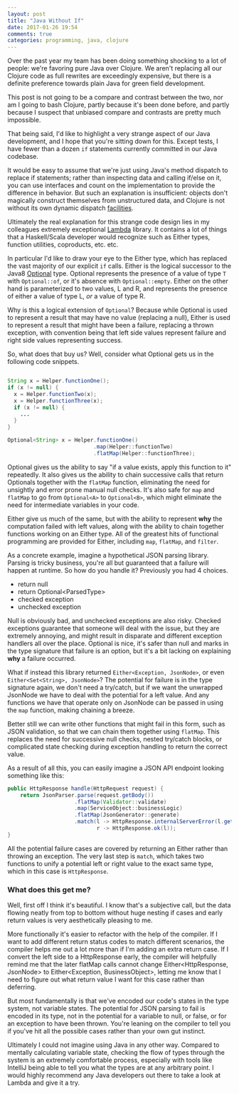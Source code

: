 ```yaml
---
layout: post
title: "Java Without If"
date: 2017-01-26 19:54
comments: true
categories: programming, java, clojure
---
```


Over the past year my team has been doing something shocking to a lot of people:
we're favoring pure Java over Clojure. We aren't replacing all our Clojure code
as full rewrites are exceedingly expensive, but there is a definite preference
towards plain Java for green field development.

This post is not going to be a compare and contrast between the two, nor am I
going to bash Clojure, partly because it's been done before, and partly because
I suspect that unbiased compare and contrasts are pretty much impossible.

That being said, I'd like to highlight a very strange aspect of our Java
development, and I hope that you're sitting down for this. Except tests, I have
fewer than a dozen ```if``` statements currently committed in our Java codebase.

It would be easy to assume that we're just using Java's method dispatch to
replace if statements; rather than inspecting data and calling if/else on it,
you can use interfaces and count on the implementation to provide the difference
in behavior. But such an explanation is insufficient: objects don't magically
construct themselves from unstructured data, and Clojure is not without its own
dynamic dispatch [facilities](https://clojure.org/reference/multimethods).

Ultimately the real explanation for this strange code design lies in my
colleagues extremely exceptional [Lambda](https://github.com/palatable/lambda)
library. It contains a lot of things that a Haskell/Scala developer would
recognize such as Either types, function utilities, coproducts, etc. etc.

In particular I'd like to draw your eye to the Either type, which has replaced
the vast majority of our explicit ```if``` calls. Either is the logical
successor to the
Java8
[Optional](https://docs.oracle.com/javase/8/docs/api/java/util/Optional.html)
type. Optional represents the presence of a value of type ```T``` with
 ```Optional::of```, or it's absence with ```Optional::empty```. Either on the
other hand is parameterized to two values, L and R, and represents the presence
of either a value of type L, *or* a value of type R.

Why is this a logical extension of ```Optional```? Because while Optional is
used to represent a result that may have no value (replacing a null), Either is
used to represent a result that might have been a failure, replacing a thrown
exception, with convention being that left side values represent failure and
right side values representing success.

So, what does that buy us? Well, consider what Optional gets us in the following code snippets.

```java

String x = Helper.functionOne();
if (x != null) {
  x = Helper.functionTwo(x);
  x = Helper.functionThree(x);
  if (x != null) {
    ...
  }
}
```

```java
Optional<String> x = Helper.functionOne()
                           .map(Helper::functionTwo)
                           .flatMap(Helper::functionThree);

```

Optional gives us the ability to say "if a value exists, apply this function to
it" repeatedly. It also gives us the ability to chain successive calls that
return Optionals together with the ```flatMap``` function, eliminating the need
for unsightly and error prone manual null checks. It's also safe for ```map```
and ```flatMap``` to go from ```Optional<A>``` to ```Optional<B>```, which might
eliminate the need for intermediate variables in your code.

Either give us much of the same, but with the ability to represent **why** the
computation failed with left values, along with the ability to chain together
functions working on an Either type. All of the greatest hits of functional
programming are provided for Either, including ```map```, ```flatMap```, and ```filter```.

As a concrete example, imagine a hypothetical JSON parsing library. Parsing is
tricky business, you're all but guaranteed that a failure will happen at
runtime. So how do you handle it? Previously you had 4 choices.

* return null
* return Optional\<ParsedType\>
* checked exception
* unchecked exception

Null is obviously bad, and unchecked exceptions are also risky. Checked
exceptions guarantee that someone will deal with the issue, but they are
extremely annoying, and might result in disparate and different exception
handlers all over the place. Optional is nice, it's safer than null and marks in
the type signature that failure is an option, but it's a bit lacking on
explaining **why** a failure occurred.

What if instead this library returned ```Either<Exception, JsonNode>```, or even
 ```Either<Set<String>, JsonNode>```? The potential for failure is in the type
signature again, we don't need a try/catch, but if we want the unwrapped
JsonNode we have to deal with the potential for a left value. And any functions
we have that operate only on JsonNode can be passed in using the ```map```
function, making chaining a breeze.

Better still we can write other functions that might fail in this form, such as
JSON validation, so that we can chain them together using ```flatMap```. This
replaces the need for successive null checks, nested try/catch blocks, or
complicated state checking during exception handling to return the correct value.

As a result of all this, you can easily imagine a JSON API endpoint looking
something like this:

``` java
public HttpResponse handle(HttpRequest request) {
    return JsonParser.parse(request.getBody())
                     .flatMap(Validator::validate)
                     .map(ServiceObject::businessLogic)
                     .flatMap(JsonGenerator::generate)
                     .match(l -> HttpResponse.internalServerError(l.getMessage()),
                            r -> HttpResponse.ok(l));
}
```

All the potential failure cases are covered by returning an Either rather than
throwing an exception. The very last step is ```match```, which takes two
functions to unify a potential left or right value to the exact same type, which
in this case is ```HttpResponse```.

### What does this get me?

Well, first off I think it's beautiful. I know that's a subjective call, but the
data flowing neatly from top to bottom without huge nesting if cases and early
return values is very aesthetically pleasing to me.

More functionally it's easier to refactor with the help of the compiler. If I
want to add different return status codes to match different scenarios, the
compiler helps me out a lot more than if I'm adding an extra return case. If I
convert the left side to a HttpResponse early, the compiler will helpfully
remind me that the later flatMap calls cannot change Either<HttpResponse,
JsonNode> to Either<Exception, BusinessObject>, letting me know that I need to
figure out what return value I want for this case rather than deferring.

But most fundamentally is that we've encoded our code's states in the type
system, not variable states. The potential for JSON parsing to fail is encoded
in its type, not in the potential for a variable to null, or false, or for an
exception to have been thrown. You're leaning on the compiler to tell you if
you've hit all the possible cases rather than your own gut instinct.

Ultimately I could not imagine using Java in any other way. Compared to mentally
calculating variable state, checking the flow of types through the system is an
extremely comfortable process, especially with tools like IntelliJ being able to
tell you what the types are at any arbitrary point. I would highly recommend any
Java developers out there to take a look at Lambda and give it a try.
